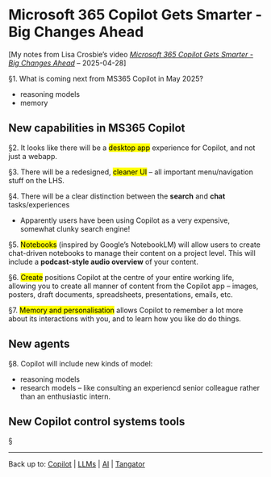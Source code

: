 # Microsoft 365 Copilot Gets Smarter - Big Changes Ahead

\[My notes from Lisa Crosbie’s video *[Microsoft 365 Copilot Gets Smarter - Big Changes Ahead](https://www.youtube.com/watch?v=VoPMxaPuCYE)* – 2025-04-28\]

§1. What is coming next from MS365 Copilot in May 2025?
- reasoning models
- memory

## New capabilities in MS365 Copilot

§2. It looks like there will be a <mark>desktop app</mark> experience for Copilot, and not just a webapp.

§3. There will be a redesigned, <mark>cleaner UI</mark> – all important menu/navigation stuff on the LHS.

§4. There will be a clear distinction between the **search** and **chat** tasks/experiences
  - Apparently users have been using Copilot as a very expensive, somewhat clunky search engine!

§5. <mark>Notebooks</mark> (inspired by Google’s NotebookLM) will allow users to create chat-driven notebooks to manage their content on a project level. This will include a **podcast-style audio overview** of your content.

§6. <mark>Create</mark> positions Copilot at the centre of your entire working life, allowing you to create all manner of content from the Copilot app – images, posters, draft documents, spreadsheets, presentations, emails, etc.

§7. <mark>Memory and personalisation</mark> allows Copilot to remember a lot more about its interactions with you, and to learn how you like do do things.

## New agents

§8. Copilot will include new kinds of model:
- reasoning models
- research models – like consulting an experiencd senior colleague rather than an enthusiastic intern.

## New Copilot control systems tools

§

----

Back up to: [Copilot](index.md) | [LLMs](../index.md) | [AI](../../index.md) | [Tangator](../../../index.md)
